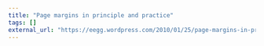 ```yaml
---
title: "Page margins in principle and practice"
tags: []
external_url: "https://eegg.wordpress.com/2010/01/25/page-margins-in-principle-and-practice/"
---
```



